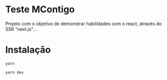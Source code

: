 # Teste MContigo

Projeto com o objetivo de demonstrar habilidades com o react, através do SSR "next.js"...

# Instalação

```
yarn

yarn dev
```
